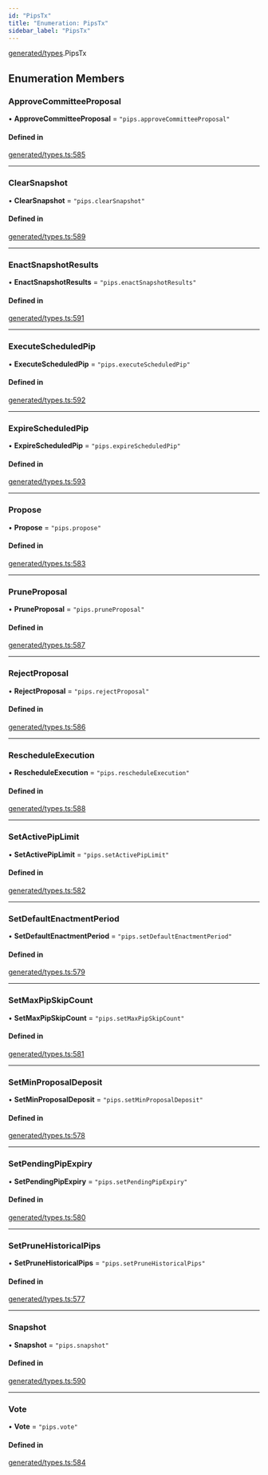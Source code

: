 ```yaml
---
id: "PipsTx"
title: "Enumeration: PipsTx"
sidebar_label: "PipsTx"
---
```


[generated/types](../../../../modules/Generated/Types/Types.md).PipsTx

## Enumeration Members

### ApproveCommitteeProposal

• **ApproveCommitteeProposal** = ``"pips.approveCommitteeProposal"``

#### Defined in

[generated/types.ts:585](https://github.com/F-OBrien/polymesh-sdk/blob/012f1745/src/generated/types.ts#L585)

___

### ClearSnapshot

• **ClearSnapshot** = ``"pips.clearSnapshot"``

#### Defined in

[generated/types.ts:589](https://github.com/F-OBrien/polymesh-sdk/blob/012f1745/src/generated/types.ts#L589)

___

### EnactSnapshotResults

• **EnactSnapshotResults** = ``"pips.enactSnapshotResults"``

#### Defined in

[generated/types.ts:591](https://github.com/F-OBrien/polymesh-sdk/blob/012f1745/src/generated/types.ts#L591)

___

### ExecuteScheduledPip

• **ExecuteScheduledPip** = ``"pips.executeScheduledPip"``

#### Defined in

[generated/types.ts:592](https://github.com/F-OBrien/polymesh-sdk/blob/012f1745/src/generated/types.ts#L592)

___

### ExpireScheduledPip

• **ExpireScheduledPip** = ``"pips.expireScheduledPip"``

#### Defined in

[generated/types.ts:593](https://github.com/F-OBrien/polymesh-sdk/blob/012f1745/src/generated/types.ts#L593)

___

### Propose

• **Propose** = ``"pips.propose"``

#### Defined in

[generated/types.ts:583](https://github.com/F-OBrien/polymesh-sdk/blob/012f1745/src/generated/types.ts#L583)

___

### PruneProposal

• **PruneProposal** = ``"pips.pruneProposal"``

#### Defined in

[generated/types.ts:587](https://github.com/F-OBrien/polymesh-sdk/blob/012f1745/src/generated/types.ts#L587)

___

### RejectProposal

• **RejectProposal** = ``"pips.rejectProposal"``

#### Defined in

[generated/types.ts:586](https://github.com/F-OBrien/polymesh-sdk/blob/012f1745/src/generated/types.ts#L586)

___

### RescheduleExecution

• **RescheduleExecution** = ``"pips.rescheduleExecution"``

#### Defined in

[generated/types.ts:588](https://github.com/F-OBrien/polymesh-sdk/blob/012f1745/src/generated/types.ts#L588)

___

### SetActivePipLimit

• **SetActivePipLimit** = ``"pips.setActivePipLimit"``

#### Defined in

[generated/types.ts:582](https://github.com/F-OBrien/polymesh-sdk/blob/012f1745/src/generated/types.ts#L582)

___

### SetDefaultEnactmentPeriod

• **SetDefaultEnactmentPeriod** = ``"pips.setDefaultEnactmentPeriod"``

#### Defined in

[generated/types.ts:579](https://github.com/F-OBrien/polymesh-sdk/blob/012f1745/src/generated/types.ts#L579)

___

### SetMaxPipSkipCount

• **SetMaxPipSkipCount** = ``"pips.setMaxPipSkipCount"``

#### Defined in

[generated/types.ts:581](https://github.com/F-OBrien/polymesh-sdk/blob/012f1745/src/generated/types.ts#L581)

___

### SetMinProposalDeposit

• **SetMinProposalDeposit** = ``"pips.setMinProposalDeposit"``

#### Defined in

[generated/types.ts:578](https://github.com/F-OBrien/polymesh-sdk/blob/012f1745/src/generated/types.ts#L578)

___

### SetPendingPipExpiry

• **SetPendingPipExpiry** = ``"pips.setPendingPipExpiry"``

#### Defined in

[generated/types.ts:580](https://github.com/F-OBrien/polymesh-sdk/blob/012f1745/src/generated/types.ts#L580)

___

### SetPruneHistoricalPips

• **SetPruneHistoricalPips** = ``"pips.setPruneHistoricalPips"``

#### Defined in

[generated/types.ts:577](https://github.com/F-OBrien/polymesh-sdk/blob/012f1745/src/generated/types.ts#L577)

___

### Snapshot

• **Snapshot** = ``"pips.snapshot"``

#### Defined in

[generated/types.ts:590](https://github.com/F-OBrien/polymesh-sdk/blob/012f1745/src/generated/types.ts#L590)

___

### Vote

• **Vote** = ``"pips.vote"``

#### Defined in

[generated/types.ts:584](https://github.com/F-OBrien/polymesh-sdk/blob/012f1745/src/generated/types.ts#L584)
